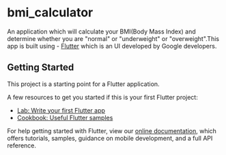 # bmi_calculator

An application which will calculate your BMI(Body Mass Index) and determine whether you are "normal" or "underweight" or "overweight".This app is built using - [Flutter](https://flutter.dev/docs/get-started/codelab) which is an UI developed by Google developers.

## Getting Started

This project is a starting point for a Flutter application.

A few resources to get you started if this is your first Flutter project:

- [Lab: Write your first Flutter app](https://flutter.dev/docs/get-started/codelab)
- [Cookbook: Useful Flutter samples](https://flutter.dev/docs/cookbook)

For help getting started with Flutter, view our
[online documentation](https://flutter.dev/docs), which offers tutorials,
samples, guidance on mobile development, and a full API reference.
